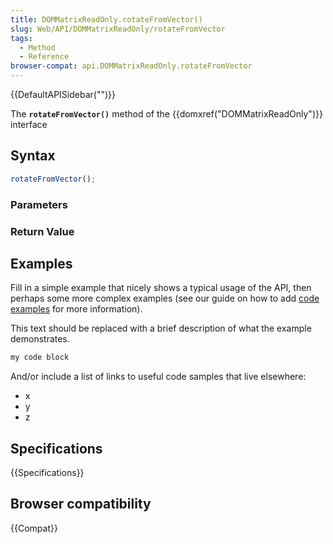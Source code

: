 ```yaml
---
title: DOMMatrixReadOnly.rotateFromVector()
slug: Web/API/DOMMatrixReadOnly/rotateFromVector
tags:
  - Method
  - Reference
browser-compat: api.DOMMatrixReadOnly.rotateFromVector
---
```

{{DefaultAPISidebar("")}}

The **`rotateFromVector()`** method of the {{domxref("DOMMatrixReadOnly")}} interface 

## Syntax

```js
rotateFromVector();
```

### Parameters



### Return Value



## Examples

Fill in a simple example that nicely shows a typical usage of the API, then perhaps some more complex examples (see our guide on how to add [code examples](/en-US/docs/MDN/Contribute/Structures/Code_examples) for more information).

This text should be replaced with a brief description of what the example demonstrates.

```js
my code block
```

And/or include a list of links to useful code samples that live elsewhere:

*   x
*   y
*   z

## Specifications

{{Specifications}}

## Browser compatibility

{{Compat}}

